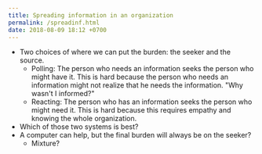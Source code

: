 ```yaml
---
title: Spreading information in an organization
permalink: /spreadinf.html
date: 2018-08-09 18:12 +0700
---
```


- Two choices of where we can put the burden: the seeker and the source.
    - Polling: The person who needs an information seeks the person who might have it.
    This is hard because the person who needs an information might not realize that he needs the information. "Why wasn't I informed?"
    - Reacting: The person who has an information seeks the person who might need it.
    This is hard because this requires empathy and knowing the whole organization.
- Which of those two systems is best?
- A computer can help, but the final burden will always be on the seeker?
    - Mixture?
